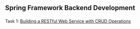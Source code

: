 ## Spring Framework Backend Development
###
Task 1: [Building a RESTful Web Service with CRUD Operations](src/main/java/dev/jarvis/jackson/BooksRestAPI)
###
###

